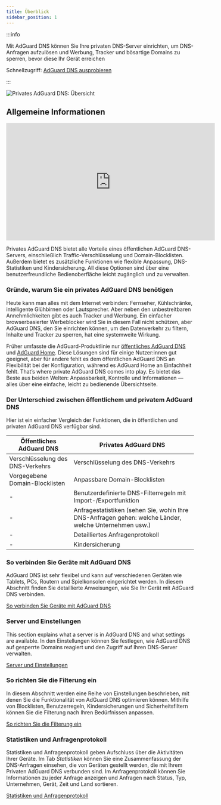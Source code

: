 ```yaml
---
title: Überblick
sidebar_position: 1
---
```


:::info

Mit AdGuard DNS können Sie Ihre privaten DNS-Server einrichten, um DNS-Anfragen aufzulösen und Werbung, Tracker und bösartige Domains zu sperren, bevor diese Ihr Gerät erreichen

Schnellzugriff: [AdGuard DNS ausprobieren](https://agrd.io/download-dns)

:::

![Privates AdGuard DNS: Übersicht](https://cdn.adtidy.org/public/Adguard/Blog/private_adguard_dns/main.png)

## Allgemeine Informationen

<iframe width="560" height="315" class="youtube-video" src="https://www.youtube-nocookie.com/embed/ME3_Ms9LO8M" title="YouTube-Videoplayer" frameborder="0" allow="accelerometer; autoplay; clipboard-write; encrypted-media; gyroscope; picture-in-picture" allowfullscreen></iframe>

Privates AdGuard DNS bietet alle Vorteile eines öffentlichen AdGuard DNS-Servers, einschließlich Traffic-Verschlüsselung und Domain-Blocklisten. Außerdem bietet es zusätzliche Funktionen wie flexible Anpassung, DNS-Statistiken und Kindersicherung. All diese Optionen sind über eine benutzerfreundliche Bedienoberfläche leicht zugänglich und zu verwalten.

### Gründe, warum Sie ein privates AdGuard DNS benötigen

Heute kann man alles mit dem Internet verbinden: Fernseher, Kühlschränke, intelligente Glühbirnen oder Lautsprecher. Aber neben den unbestreitbaren Annehmlichkeiten gibt es auch Tracker und Werbung. Ein einfacher browserbasierter Werbeblocker wird Sie in diesem Fall nicht schützen, aber AdGuard DNS, den Sie einrichten können, um den Datenverkehr zu filtern, Inhalte und Tracker zu sperren, hat eine systemweite Wirkung.

Früher umfasste die AdGuard-Produktlinie nur [öffentliches AdGuard DNS](../public-dns/overview.md) und [AdGuard Home](https://github.com/AdguardTeam/AdGuardHome). Diese Lösungen sind für einige Nutzer:innen gut geeignet, aber für andere fehlt es dem öffentlichen AdGuard DNS an Flexibilität bei der Konfiguration, während es AdGuard Home an Einfachheit fehlt. That’s where private AdGuard DNS comes into play. Es bietet das Beste aus beiden Welten: Anpassbarkeit, Kontrolle und Informationen — alles über eine einfache, leicht zu bedienende Übersichtseite.

### Der Unterschied zwischen öffentlichem und privatem AdGuard DNS

Hier ist ein einfacher Vergleich der Funktionen, die in öffentlichen und privaten AdGuard DNS verfügbar sind.

| Öffentliches AdGuard DNS         | Privates AdGuard DNS                                                                                  |
| -------------------------------- | ----------------------------------------------------------------------------------------------------- |
| Verschlüsselung des DNS-Verkehrs | Verschlüsselung des DNS-Verkehrs                                                                      |
| Vorgegebene Domain-Blocklisten   | Anpassbare Domain-Blocklisten                                                                         |
| -                                | Benutzerdefinierte DNS-Filterregeln mit Import-/Exportfunktion                                        |
| -                                | Anfragestatistiken (sehen Sie, wohin Ihre DNS-Anfragen gehen: welche Länder, welche Unternehmen usw.) |
| -                                | Detailliertes Anfragenprotokoll                                                                       |
| -                                | Kindersicherung                                                                                       |


<!-- ## How to set up private AdGuard DNS

### For devices that support DoH, DoT, and DoQ

1. Go to your [AdGuard DNS dashboard](https://agrd.io/download-dns) (if not logged in, log in using your AdGuard account)
1. Click *Connect device* and follow on-screen instructions

:::note Supported platforms:

- Android
- iOS
- Windows
- Mac
- Linux
- Routers
- Gaming consoles
- Smart TVs

:::

Every device that you add in the AdGuard DNS panel has its own unique address that can be used if the device supports modern encrypted DNS protocols (DoH, DoT, and DoQ).

### For devices that do not support DoH, DoT, and DoQ

If the device does not support encrypted DNS and you have to use plain DNS, there are two more ways to allow AdGuard DNS to recognize the device — use dedicated IP addresses or link device's IP address.

:::note

Use plain DNS addresses only if you have no other options: this reduces the security of DNS requests. If you decide to use plain DNS, we recommend that you choose dedicated IP addresses.

:::

#### Dedicated IP addresses

For every device that you connect to AdGuard DNS, you'll be offered two dedicated IPv6 addresses that you can enter in your device settings. Using both IPv6 addresses is not mandatory, but often devices might request you to enter two IPv6 addresses.

When you connect to them, AdGuard DNS will be able to determine which particular device is sending DNS requests and display statistics for it. And you'll be able to configure DNS rules specifically for this device.

Unfortunately, not all service providers offer IPv6 support, and not all devices allow you to configure IPv6 addresses. If this is your case, you may have to rely on the Linked IP method.

#### Linked IP

If you connect your device to AdGuard DNS via Linked IP, the service will count all plain DNS requests coming from that IP address towards that "device". With this connection method, you would have to reconnect manually or through a special program each time the device's IP changes, which happens after each reboot.

The only requirement for linking IP is that **it must be a residential IP address**.

:::note

A residential IP address is an IP address assigned to a device connected to a residential ISP. It is typically associated with a physical location and is allocated to individual homes or apartments. Residential IP addresses are used by regular Internet users for their everyday online activities, such as browsing the web, accessing social media platforms, sending emails, or streaming content.

:::

If you're trying to link a residential IP address and AdGuard DNS does not allow you to do that, please contact our support team at support@adguard-dns.io.

## Private AdGuard DNS features

### Statistics

In the *Statistics* tab you can see all the summarized statistics on DNS queries made by devices connected to your Private AdGuard  DNS. It shows the total number and geography of requests, the number of blocked requests, the list of companies the requests were addressed to, requests types and top requested domains.

![Private AdGuard DNS dashboard statistics](https://cdn.adtidy.org/public/Adguard/Blog/private_adguard_dns/statistics.png)

### Traffic destination

This feature shows you where DNS requests sent by your devices go. On top of seeing the map of request destinations, you can filter the information by date, device and country.

![Private AdGuard DNS dashboard traffic](https://cdn.adtidy.org/public/Adguard/Blog/private_adguard_dns/traffic_destination.png)

### Companies

This tab allows you to quickly check which companies send the most requests, and which companies have the most blocked requests.

![Private AdGuard DNS dashboard companies](https://cdn.adtidy.org/public/Adguard/Blog/private_adguard_dns/companies.png)

### Query log

This is a detailed log where you can check out the information on every single request and also sort requests by status, type, company, device, time, country.

![Private AdGuard DNS dashboard query log](https://cdn.adtidy.org/public/Adguard/Blog/private_adguard_dns/query_log.png)

## Server settings

This section features a range of settings allowing you to customize the operation of private AdGuard DNS, ensuring the Internet functions exactly as you desire.

### Blocklists management

The *Blocklists* feature allows you to specify which domains you want to block and which you don't. Choose from a variety of blocklists for different purposes.

![Private AdGuard DNS dashboard blocklists](https://cdn.adtidy.org/public/Adguard/Blog/private_adguard_dns/blocklists.png)

### Security settings

Even if you're aware of all the tricks online scammers use, there's always a risk you'll accidentally click a malicious link. To protect yourself from such accidents, go to the *Security settings* section and check the boxes next to the options listed there.

The *Block malicious, phishing, and scam domains* feature will block domains found in the dedicated database. And the *Block newly registered domains* will block all domains registered less than 30 days ago, which are often considered risky for your online privacy.

### Parental control

To protect your child from online content you deem inappropriate, set up and activate the *Parental control* option. In addition to options such as "adult content" blocking and safe search, we've added the ability to manually specify domains for blocking and set a schedule for the *Parental control* to work accordingly.

![Parental control](https://cdn.adtidy.org/public/Adguard/Blog/private_adguard_dns/parental_control.png)

### User rules

For cases where pre-installed blocklists with thousands of rules are not enough, we have a handy feature called *User rules*. Here you can manually add custom rules to block/unblock a specific domain or import custom rule lists (see [DNS filtering rules syntax](../general/dns-filtering-syntax.md)). You can export the lists.

![Private AdGuard DNS dashboard user rules](https://cdn.adtidy.org/public/Adguard/Blog/private_adguard_dns/import.png)

### DNS-over-HTTPS with authentication

DNS-over-HTTPS with authentication provides a login and password to connect to the server. This can limit access to unauthorized users and increase security.

To enable this feature, go to *Server settings* → *Devices* → *Settings* and change the DNS server to the one with authentication. Select *Deny other protocols* to disable alternative protocol usage, ensuring exclusive DNS-over-HTTPS authentication and blocking third-party access.

![DNS-over-HTTPS with authentication](https://cdn.adtidy.org/content/release_notes/dns/v2-7/http-auth/http-auth-en.png)

## Advanced

Here you can set the way AdGuard DNS must respond to blocked domains:

- Default — zero IP address
- NXDOMAIN — the domain does not exist
- REFUSED — the server has refused to process the request
- Custom IP — you can manually specify an IP address

Additionally, you can adjust the *Time to live* (TTL) setting. This parameter defines the time period (in seconds) that a client device caches the response to a DNS request. A higher TTL means that even if a previously blocked domain is unblocked, it may still appear as blocked for a while. A TTL of 0 indicates that the device does not cache responses.

In the Advanced section, there are three options that can be customized:

- Block access to iCloud Private Relay. Devices that use iCloud Private Relay may ignore DNS settings. Enabling this option ensures that AdGuard DNS can effectively protect your device.
- Block Firefox canary domain. This setting prevents Firefox from automatically switching to its DoH resolver when AdGuard DNS is set as the system-wide DNS service.
- Log IP addresses. If this option is enabled, IP addresses associated with incoming DNS requests will be recorded and displayed in the Query log.

### Access settings

Here you can manage an access to your DNS server by configuring the following settings:

- Allowed clients. Specify which clients are permitted to use your DNS server. Please note that allowed clients are not counted in added access rules, only disallowed clients and domains

![Added rules](https://cdn.adtidy.org/content/kb/dns/private/rules_added.png)

- Disallowed clients. List clients that are denied to use your DNS server
- Disallowed domains. Specify domain names that will be denied access to your DNS server. Wildcards and DNS filtering rules can also be listed here

:::note

If you only want to use DNS on certain AS numbers or IP addresses, you should block everything else in the Disallowed clients field. Simply allowing only the necessary numbers and addresses in the *Allowed clients* field won’t be enough.

:::

By setting up these options, you can control who uses your DNS server and prevent potential DDoS attacks. Requests that are not allowed will not appear in your Query log, and they are free of charge.-->

### So verbinden Sie Geräte mit AdGuard DNS

AdGuard DNS ist sehr flexibel und kann auf verschiedenen Geräten wie Tablets, PCs, Routern und Spielkonsolen eingerichtet werden. In diesem Abschnitt finden Sie detaillierte Anweisungen, wie Sie Ihr Gerät mit AdGuard DNS verbinden.

[So verbinden Sie Geräte mit AdGuard DNS](/private-dns/connect-devices/connect-devices.md)

### Server und Einstellungen

This section explains what a server is in AdGuard DNS and what settings are available. In den Einstellungen können Sie festlegen, wie AdGuard DNS auf gesperrte Domains reagiert und den Zugriff auf Ihren DNS-Server verwalten.

[Server und Einstellungen](/private-dns/server-and-settings/server-and-settings.md)

### So richten Sie die Filterung ein

In diesem Abschnitt werden eine Reihe von Einstellungen beschrieben, mit denen Sie die Funktionalität von AdGuard DNS optimieren können. Mithilfe von Blocklisten, Benutzerregeln, Kindersicherungen und Sicherheitsfiltern können Sie die Filterung nach Ihren Bedürfnissen anpassen.

[So richten Sie die Filterung ein](/private-dns/setting-up-filtering/blocklists.md)

### Statistiken und Anfragenprotokoll

Statistiken und Anfragenprotokoll geben Aufschluss über die Aktivitäten Ihrer Geräte. Im Tab *Statistiken* können Sie eine Zusammenfassung der DNS-Anfragen einsehen, die von Geräten gestellt werden, die mit Ihrem Privaten AdGuard DNS verbunden sind. Im Anfragenprotokoll können Sie Informationen zu jeder Anfrage anzeigen und Anfragen nach Status, Typ, Unternehmen, Gerät, Zeit und Land sortieren.

[Statistiken und Anfragenprotokoll](/private-dns/statistics-and-log/statistics.md)
